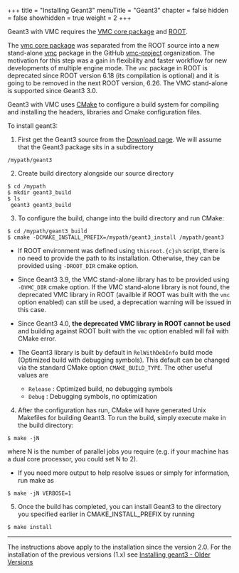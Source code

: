 +++
title = "Installing Geant3"
menuTitle = "Geant3"
chapter = false
hidden = false
showhidden = true
weight = 2
+++

Geant3 with VMC requires the [VMC core package](/user-guide/vmc/vmc-library) and [ROOT](https://root.cern.ch/).

The [vmc core package](/user_guide/vmc/vmc-library) was separated from the ROOT source into a new stand-alone [vmc](https://github.com/vmc-project/vmc) package in the GitHub [vmc-project](https://github.com/vmc-project) organization. The motivation for this step was a gain in flexibility and faster workflow for new developments of multiple engine mode. The `vmc` package in ROOT is deprecated since ROOT version 6.18 (its compilation is optional) and it is going to be removed in the next ROOT version, 6.26. The VMC stand-alone is supported since Geant3 3.0.

Geant3 with VMC uses [CMake](https://cmake.org/) to configure a build system for compiling and installing the headers, libraries and Cmake configuration files. 

To install geant3:

1. First get the Geant3 source from the [Download page](/download/git-geant3). We will assume that the Geant3 package sits in a subdirectory
```
/mypath/geant3
```

2. Create build directory alongside our source directory
```
$ cd /mypath
$ mkdir geant3_build
$ ls
 geant3 geant3_build    
```

3. To configure the build, change into the build directory and run CMake:
```
$ cd /mypath/geant3_build 
$ cmake -DCMAKE_INSTALL_PREFIX=/mypath/geant3_install /mypath/geant3
```
  - If ROOT environment was defined using `thisroot.{c}sh` script, there is no need to provide the path to its installation. Otherwise, they can be provided using `-DROOT_DIR` cmake option.

  - Since Geant3 3.9, the VMC stand-alone library has to be provided using `-DVMC_DIR` cmake option.  If the VMC stand-alone library is not found, the deprecated VMC library in ROOT (availble if ROOT was built with the `vmc` option enabled) can still be used, a deprecation warning will be issued in this case.

  - Since Geant3 4.0, **the deprecated VMC library in ROOT cannot be used** and building against ROOT built with the `vmc` option enabled will fail with CMake error.

  - The Geant3 library is built by default in `RelWithDebInfo` build mode (Optimized build with debugging symbols). This default can be changed via the standard CMake option `CMAKE_BUILD_TYPE`. The other useful values are <br>
      - `Release` : Optimized build, no debugging symbols <br>
      - `Debug` : Debugging symbols, no optimization <br>

4. After the configuration has run, CMake will have generated Unix Makefiles for building Geant3. To run the build, simply execute make in the build directory:
```
$ make -jN
```
where N is the number of parallel jobs you require (e.g. if your machine has a dual core processor, you could set N to 2).

  - If you need more output to help resolve issues or simply for information, run make as
```
$ make -jN VERBOSE=1
```

5. Once the build has completed, you can install Geant3 to the directory you specified earlier in CMAKE_INSTALL_PREFIX by running
```
$ make install
```

<hr>

The instructions above apply to the installation since the version 2.0. For the installation of the previous versions (1.x) see [Installing geant3 - Older Versions](geant3-old)

